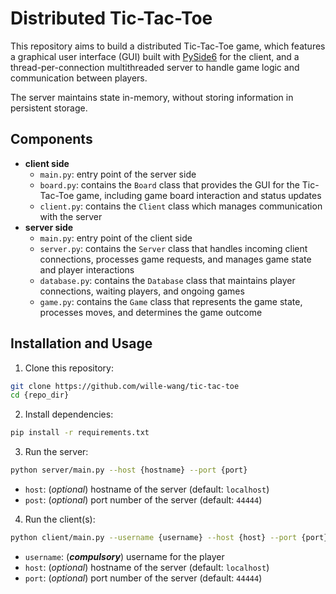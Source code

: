 # Distributed Tic-Tac-Toe

This repository aims to build a distributed Tic-Tac-Toe game, which features a graphical user interface (GUI) built with [PySide6](https://pypi.org/project/PySide6/) for the client, and a thread-per-connection multithreaded server to handle game logic and communication between players.

The server maintains state in-memory, without storing information in persistent storage.

## Components
- **client side**
  - `main.py`: entry point of the server side
  - `board.py`: contains the `Board` class that provides the GUI for the Tic-Tac-Toe game, including game board interaction and status updates
  - `client.py`: contains the `Client` class which manages communication with the server
- **server side**
  - `main.py`: entry point of the client side
  - `server.py`: contains the `Server` class that handles incoming client connections, processes game requests, and manages game state and player interactions
  - `database.py`: contains the `Database` class that maintains player connections, waiting players, and ongoing games
  - `game.py`: contains the `Game` class that represents the game state, processes moves, and determines the game outcome

## Installation and Usage

1. Clone this repository:

```sh
git clone https://github.com/wille-wang/tic-tac-toe
cd {repo_dir}
```

2. Install dependencies:

```sh
pip install -r requirements.txt
```

3. Run the server:

```sh
python server/main.py --host {hostname} --port {port}
```

- `host`: (*optional*) hostname of the server (default: `localhost`)
- `post`: (*optional*) port number of the server (default: `44444`)


4. Run the client(s):

```sh
python client/main.py --username {username} --host {host} --port {port}
```

- `username`: (***compulsory***) username for the player
- `host`: (*optional*) hostname of the server (default: `localhost`)
- `port`: (*optional*) port number of the server (default: `44444`)
